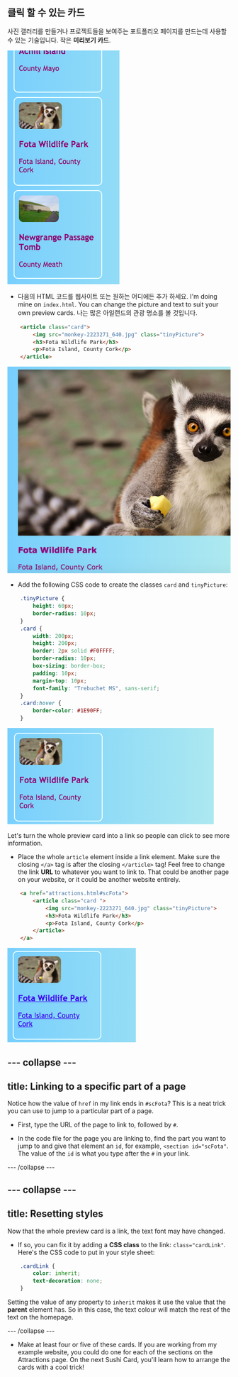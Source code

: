 ## 클릭 할 수 있는 카드

사진 갤러리를 만들거나 프로젝트들을 보여주는 포트폴리오 페이지를 만드는데 사용할 수 있는 기술입니다. 작은 **미리보기 카드**.

![Preview card showing an image thumbnail and some text](images/cardsPreview.png)

+ 다음의 HTML 코드를 웹사이트 또는 원하는 어디에든 추가 하세요. I'm doing mine on `index.html`. You can change the picture and text to suit your own preview cards. 나는 많은 아일랜드의 관광 명소를 볼 것입니다.

```html
    <article class="card">
        <img src="monkey-2223271_640.jpg" class="tinyPicture">
        <h3>Fota Wildlife Park</h3>
        <p>Fota Island, County Cork</p>
    </article>
```

![Image and text before styles are applied](images/cardUnstyled.png)

+ Add the following CSS code to create the classes `card` and `tinyPicture`:

```css
    .tinyPicture {
        height: 60px;
        border-radius: 10px;
    }
    .card {
        width: 200px;
        height: 200px;
        border: 2px solid #F0FFFF;
        border-radius: 10px;
        box-sizing: border-box;
        padding: 10px;
        margin-top: 10px;
        font-family: "Trebuchet MS", sans-serif;
    }
    .card:hover {
        border-color: #1E90FF;
    }
```

![Image and text with styling to create a small card effect](images/cardStyled.png)

Let's turn the whole preview card into a link so people can click to see more information.

+ Place the whole `article` element inside a link element. Make sure the closing `</a>` tag is after the closing `</article>` tag! Feel free to change the link **URL** to whatever you want to link to. That could be another page on your website, or it could be another website entirely.

```html
    <a href="attractions.html#scFota">  
        <article class="card ">
            <img src="monkey-2223271_640.jpg" class="tinyPicture">
            <h3>Fota Wildlife Park</h3>
            <p>Fota Island, County Cork</p>
        </article>
    </a>
```

![Text and picture that has been turned into a link](images/cardLink.png)

## \--- collapse \---

## title: Linking to a specific part of a page

Notice how the value of `href` in my link ends in `#scFota`? This is a neat trick you can use to jump to a particular part of a page.

+ First, type the URL of the page to link to, followed by `#`.

+ In the code file for the page you are linking to, find the part you want to jump to and give that element an `id`, for example, `<section id="scFota"`. The value of the `id` is what you type after the `#` in your link.

\--- /collapse \---

## \--- collapse \---

## title: Resetting styles

Now that the whole preview card is a link, the text font may have changed.

+ If so, you can fix it by adding a **CSS class** to the link: `class="cardLink"`. Here's the CSS code to put in your style sheet:

```css
    .cardLink {
        color: inherit;
        text-decoration: none;
    }
```

Setting the value of any property to `inherit` makes it use the value that the **parent** element has. So in this case, the text colour will match the rest of the text on the homepage.

\--- /collapse \---

+ Make at least four or five of these cards. If you are working from my example website, you could do one for each of the sections on the Attractions page. On the next Sushi Card, you'll learn how to arrange the cards with a cool trick!